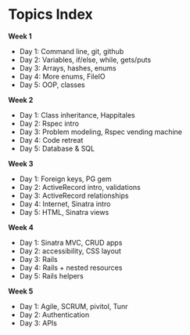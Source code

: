 # Topics Index

**Week 1**

* Day 1: Command line, git, github
* Day 2: Variables, if/else, while, gets/puts
* Day 3: Arrays, hashes, enums
* Day 4: More enums, FileIO
* Day 5: OOP, classes

**Week 2**

* Day 1: Class inheritance, Happitales
* Day 2: Rspec intro
* Day 3: Problem modeling, Rspec vending machine
* Day 4: Code retreat
* Day 5: Database & SQL

**Week 3**

* Day 1: Foreign keys, PG gem
* Day 2: ActiveRecord intro, validations
* Day 3: ActiveRecord relationships
* Day 4: Internet, Sinatra intro
* Day 5: HTML, Sinatra views

**Week 4**

* Day 1: Sinatra MVC, CRUD apps
* Day 2: accessibility, CSS layout
* Day 3: Rails
* Day 4: Rails + nested resources
* Day 5: Rails helpers

**Week 5**

* Day 1: Agile, SCRUM, pivitol, Tunr
* Day 2: Authentication
* Day 3: APIs